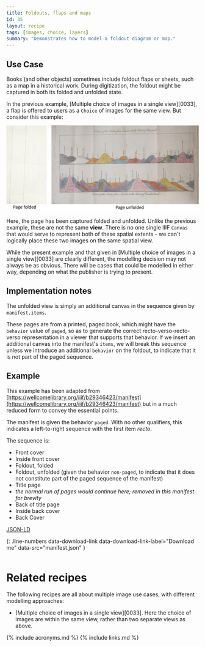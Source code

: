 ```yaml
---
title: Foldouts, flaps and maps
id: 35
layout: recipe
tags: [images, choice, layers]
summary: "Demonstrates how to model a foldout diagram or map."
---
```



## Use Case

Books (and other objects) sometimes include foldout flaps or sheets, such as a map in a historical work. During digitization, the foldout might be captured in both its folded and unfolded state.

In the previous example, [Multiple choice of images in a single view][0033], a flap is offered to users as a `Choice` of images for the same view. But consider this example:

![](foldout.png)

Here, the page has been captured folded and unfolded. Unlike the previous example, these are not the same **view**. There is no one single IIIF `Canvas` that would serve to represent both of these spatial extents - we can't logically place these two images on the same spatial view.

While the present example and that given in [Multiple choice of images in a single view][0033] are clearly different, the modelling decision may not always be as obvious. There will be cases that could be modelled in either way, depending on what the publisher is trying to present.


## Implementation notes

The unfolded view is simply an additional canvas in the sequence given by `manifest.items`.

These pages are from a printed, paged book, which might have the `behavior` value of `paged`, so as to generate the correct recto-verso-recto-verso representation in a viewer that supports that behavior. If we insert an additional canvas into the manifest's `items`, we will break this sequence unless we introduce an additional `behavior` on the foldout, to indicate that it is not part of the paged sequence.


## Example

This example has been adapted from [https://wellcomelibrary.org/iiif/b29346423/manifest](https://wellcomelibrary.org/iiif/b29346423/manifest) but in a much reduced form to convey the essential points.

The manifest is given the behavior `paged`. With no other qualifiers, this indicates a left-to-right sequence with the first item _recto_.

The sequence is:

* Front cover
* Inside front cover
* Foldout, folded
* Foldout, unfolded (given the behavior `non-paged`, to indicate that it does not constitute part of the paged sequence of the manifest)
* Title page
* _the normal run of pages would continue here; removed in this manifest for brevity_
* Back of title page
* Inside back cover
* Back Cover

[JSON-LD](manifest.json)

{: .line-numbers data-download-link data-download-link-label="Download me" data-src="manifest.json" }
```json
```


# Related recipes

The following recipes are all about multiple image use cases, with different modelling approaches:

* [Multiple choice of images in a single view][0033]. Here the choice of images are within the same view, rather than two separate views as above.


{% include acronyms.md %}
{% include links.md %}
